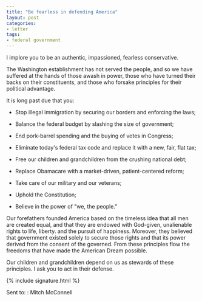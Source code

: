 ```yaml
---
title: "Be fearless in defending America"
layout: post
categories:
- letter
tags:
- federal government
---
```


I implore you to be an authentic, impassioned, fearless conservative.

The Washington establishment has not served the people, and so we have suffered at the hands of those awash in power, those who have turned their backs on their constituents, and those who forsake principles for their political advantage.

It is long past due that you:

- Stop illegal immigration by securing our borders and enforcing the laws;

- Balance the federal budget by slashing the size of government;

- End pork-barrel spending and the buying of votes in Congress;

- Eliminate today's federal tax code and replace it with a new, fair, flat tax;

- Free our children and grandchildren from the crushing national debt;

- Replace Obamacare with a market-driven, patient-centered reform;

- Take care of our military and our veterans;

- Uphold the Constitution;

- Believe in the power of "we, the people."

Our forefathers founded America based on the timeless idea that all men are created equal, and that they are endowed with God-given, unalienable rights to life, liberty. and the pursuit of happiness. Moreover, they believed that government existed solely to secure those rights and that its power derived from the consent of the governed. From these principles flow the freedoms that have made the American Dream possible.

Our children and grandchildren depend on us as stewards of these principles. I ask you to act in their defense.

{% include signature.html %}

Sent to:
: Mitch McConnell
